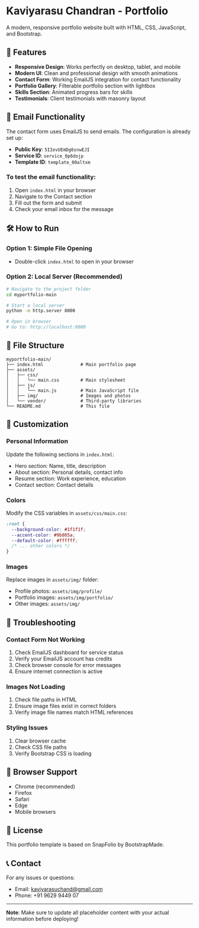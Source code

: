 # Kaviyarasu Chandran - Portfolio

A modern, responsive portfolio website built with HTML, CSS, JavaScript, and Bootstrap.

## 🚀 Features

- **Responsive Design**: Works perfectly on desktop, tablet, and mobile
- **Modern UI**: Clean and professional design with smooth animations
- **Contact Form**: Working EmailJS integration for contact functionality
- **Portfolio Gallery**: Filterable portfolio section with lightbox
- **Skills Section**: Animated progress bars for skills
- **Testimonials**: Client testimonials with masonry layout

## 📧 Email Functionality

The contact form uses EmailJS to send emails. The configuration is already set up:

- **Public Key**: `5IIevUEmDg6snwEJI`
- **Service ID**: `service_0p6dojp`
- **Template ID**: `template_00altxm`

### To test the email functionality:

1. Open `index.html` in your browser
2. Navigate to the Contact section
3. Fill out the form and submit
4. Check your email inbox for the message

## 🛠️ How to Run

### Option 1: Simple File Opening
- Double-click `index.html` to open in your browser

### Option 2: Local Server (Recommended)
```bash
# Navigate to the project folder
cd myportfolio-main

# Start a local server
python -m http.server 8000

# Open in browser
# Go to: http://localhost:8000
```

## 📁 File Structure

```
myportfolio-main/
├── index.html              # Main portfolio page
├── assets/
│   ├── css/
│   │   └── main.css        # Main stylesheet
│   ├── js/
│   │   └── main.js         # Main JavaScript file
│   ├── img/                # Images and photos
│   └── vendor/             # Third-party libraries
└── README.md               # This file
```

## 🎨 Customization

### Personal Information
Update the following sections in `index.html`:
- Hero section: Name, title, description
- About section: Personal details, contact info
- Resume section: Work experience, education
- Contact section: Contact details

### Colors
Modify the CSS variables in `assets/css/main.css`:
```css
:root { 
  --background-color: #1f1f1f;
  --accent-color: #9b805a;
  --default-color: #ffffff;
  /* ... other colors */
}
```

### Images
Replace images in `assets/img/` folder:
- Profile photos: `assets/img/profile/`
- Portfolio images: `assets/img/portfolio/`
- Other images: `assets/img/`

## 🔧 Troubleshooting

### Contact Form Not Working
1. Check EmailJS dashboard for service status
2. Verify your EmailJS account has credits
3. Check browser console for error messages
4. Ensure internet connection is active

### Images Not Loading
1. Check file paths in HTML
2. Ensure image files exist in correct folders
3. Verify image file names match HTML references

### Styling Issues
1. Clear browser cache
2. Check CSS file paths
3. Verify Bootstrap CSS is loading

## 📱 Browser Support

- Chrome (recommended)
- Firefox
- Safari
- Edge
- Mobile browsers

## 📄 License

This portfolio template is based on SnapFolio by BootstrapMade.

## 📞 Contact

For any issues or questions:
- Email: kaviyarasuchand@gmail.com
- Phone: +91 9629 9449 07

---

**Note**: Make sure to update all placeholder content with your actual information before deploying! 
